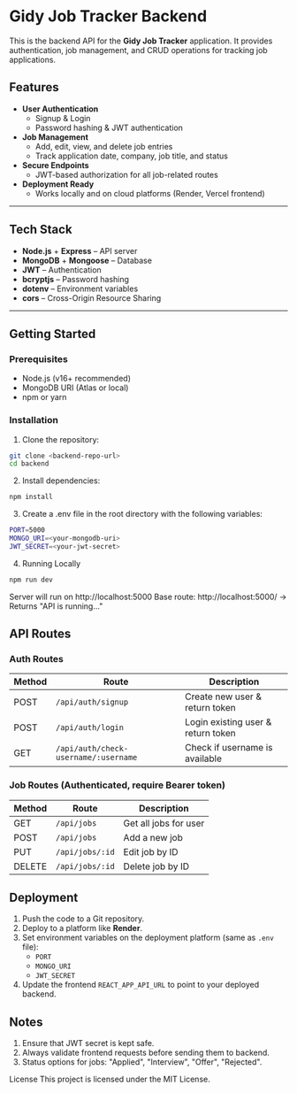 # Gidy Job Tracker Backend

This is the backend API for the **Gidy Job Tracker** application. It provides authentication, job management, and CRUD operations for tracking job applications.

## Features

- **User Authentication**
  - Signup & Login
  - Password hashing & JWT authentication
- **Job Management**
  - Add, edit, view, and delete job entries
  - Track application date, company, job title, and status
- **Secure Endpoints**
  - JWT-based authorization for all job-related routes
- **Deployment Ready**
  - Works locally and on cloud platforms (Render, Vercel frontend)

---

## Tech Stack

- **Node.js** + **Express** – API server  
- **MongoDB** + **Mongoose** – Database  
- **JWT** – Authentication  
- **bcryptjs** – Password hashing  
- **dotenv** – Environment variables  
- **cors** – Cross-Origin Resource Sharing  

---

## Getting Started

### Prerequisites

- Node.js (v16+ recommended)  
- MongoDB URI (Atlas or local)  
- npm or yarn  

### Installation

1. Clone the repository:

```bash
git clone <backend-repo-url>
cd backend
```
2. Install dependencies:
```bash
npm install
```
3. Create a .env file in the root directory with the following variables:
```bash
PORT=5000
MONGO_URI=<your-mongodb-uri>
JWT_SECRET=<your-jwt-secret>
```
4. Running Locally
```bash
npm run dev
```

Server will run on http://localhost:5000
Base route: http://localhost:5000/ → Returns "API is running..."

## API Routes

### Auth Routes

| Method | Route                             | Description                     |
|--------|-----------------------------------|---------------------------------|
| POST   | `/api/auth/signup`                | Create new user & return token  |
| POST   | `/api/auth/login`                 | Login existing user & return token |
| GET    | `/api/auth/check-username/:username` | Check if username is available |

### Job Routes (Authenticated, require Bearer token)

| Method | Route            | Description          |
|--------|-----------------|--------------------|
| GET    | `/api/jobs`      | Get all jobs for user |
| POST   | `/api/jobs`      | Add a new job        |
| PUT    | `/api/jobs/:id`  | Edit job by ID       |
| DELETE | `/api/jobs/:id`  | Delete job by ID     |

## Deployment

1. Push the code to a Git repository.  
2. Deploy to a platform like **Render**.  
3. Set environment variables on the deployment platform (same as `.env` file):  
   - `PORT`  
   - `MONGO_URI`  
   - `JWT_SECRET`  
4. Update the frontend `REACT_APP_API_URL` to point to your deployed backend.


## Notes

1. Ensure that JWT secret is kept safe.
2. Always validate frontend requests before sending them to backend.
3. Status options for jobs: "Applied", "Interview", "Offer", "Rejected".

License
This project is licensed under the MIT License.
